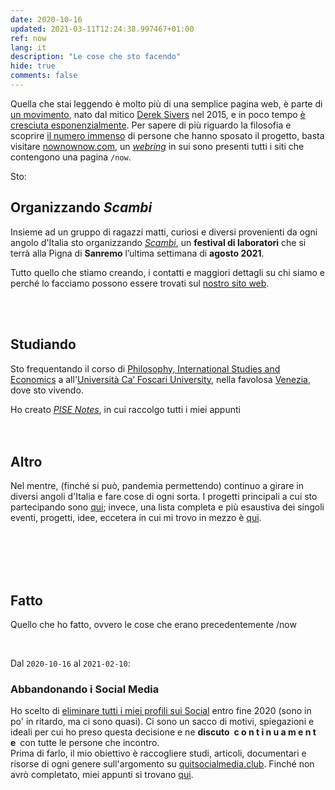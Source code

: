 ```yaml
---
date: 2020-10-16
updated: 2021-03-11T12:24:38.997467+01:00
ref: now
lang: it
description: "Le cose che sto facendo"
hide: true
comments: false
---
```

<div class="blue box">
	Quella che stai leggendo è molto più di una semplice pagina web, è parte di <a href="https://sive.rs/nowff" title="Now page - Derek Sivers"  target="_blank">un movimento</a>, nato dal mitico <a href="https://sive.rs" title="Derek Sivers’ personal website"  target="_blank">Derek Sivers</a> nel 2015,  e in poco tempo <a href="https://sive.rs/now3"  target="_blank">è cresciuta esponenzialmente</a>. Per sapere di più riguardo la filosofia e scoprire <a href="https://nownownow.com" title="NowNowNow"  target="_blank">il numero immenso</a> di persone che hanno sposato il progetto, basta visitare <a href="https://nownownow.com/about" title="About NowNowNow"  target="_blank">nownownow.com</a>, un <a href="https://it.wikipedia.org/wiki/Webring"  target="_blank" title="Webring su Wikipedia"><i>webring</i></a> in sui sono presenti tutti i siti che contengono una pagina <code>/now</code>.
</div>

Sto:

## Organizzando <cite>Scambi</cite>

Insieme ad un gruppo di ragazzi matti, curiosi e diversi provenienti da ogni angolo d'Italia sto organizzando [<cite>Scambi</cite>](https://scambi.org "Scambi"), un **festival di laboratori** che si terrà alla Pigna di **Sanremo** l’ultima settimana di **agosto 2021**.

Tutto quello che stiamo creando, i contatti e maggiori dettagli su chi siamo e perché lo facciamo possono essere trovati sul [nostro sito web](https://scambi.org "Scambi").

<br>
<br>

## Studiando

Sto frequentando il corso di [Philosophy, International Studies and Economics](https://unive.it/pise "la pagina del PISE sul sito di Ca' Foscari") a all'[Università Ca’ Foscari University](https://unive.it "il sito web di Ca' Foscari"), nella favolosa [Venezia](https://www.comune.venezia.it/ "Sito web del comune di Venezia"), dove sto vivendo.

<div class="blue box">
	Ho creato <cite><a href="https://pise-notes.club"  target="_blank" title="PISE notes">PISE Notes</a></cite>, in cui raccolgo tutti i miei appunti
</div>

<br>
<br>

## Altro

Nel mentre, (finché si può, pandemia permettendo) continuo a girare in diversi angoli d'Italia e fare cose di ogni sorta. I progetti principali a cui sto partecipando sono [qui](/cose "Cose"); invece, una lista completa e più esaustiva dei singoli eventi, progetti, idee, eccetera in cui mi trovo in mezzo è [qui](/tutto "Tutto").

<br>
<br>
<br>
<br>

## Fatto

Quello che ho fatto, ovvero le cose che erano precedentemente /now

<br>

Dal `2020-10-16` al `2021-02-10`:

### Abbandonando i Social Media

Ho scelto di <u class="double">eliminare tutti i miei profili sui Social</u> entro fine 2020 (sono in po' in ritardo, ma ci sono quasi). Ci sono un sacco di motivi, spiegazioni e ideali per cui ho preso questa decisione e ne **discuto&ensp;c o n t i n u a m e n t e**&ensp;con tutte le persone che incontro.\
Prima di farlo, il mio obiettivo è raccogliere studi, articoli, documentari e risorse di ogni genere sull'argomento su [quitsocialmedia.club](https://quitsocialmedia.club "Quit Social Media"). Finché non avrò completato, miei appunti si trovano [qui](https://quitsocialmedia.club/notes "Quit Social Media Notes").
